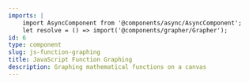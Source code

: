 ```yaml
---
imports: |
    import AsyncComponent from '@components/async/AsyncComponent';
    let resolve = () => import('@components/grapher/Grapher');
id: 6
type: component
slug: js-function-graphing
title: JavaScript Function Graphing
description: Graphing mathematical functions on a canvas
---
```


<AsyncComponent resolve={resolve} />